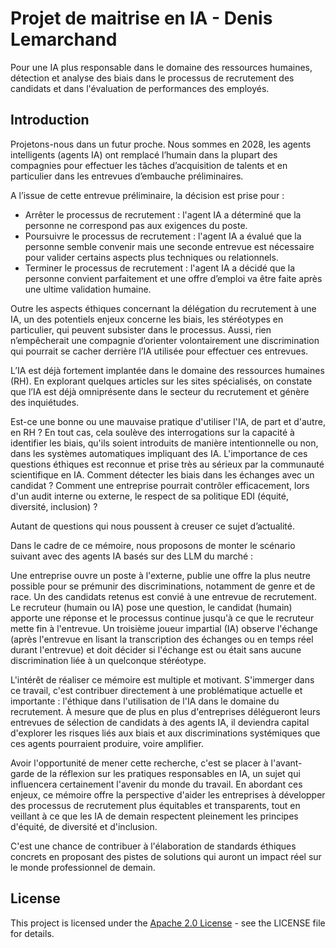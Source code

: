 # Projet de maitrise en IA - Denis Lemarchand
Pour une IA plus responsable dans le domaine des ressources humaines, détection et analyse des biais dans le processus de recrutement des candidats et dans l'évaluation de performances des employés.

## Introduction
Projetons-nous dans un futur proche. Nous sommes en 2028, les agents intelligents (agents IA) ont remplacé l’humain dans la plupart des compagnies 
pour effectuer les tâches d’acquisition de talents et en particulier dans les entrevues d’embauche préliminaires. 


A l’issue de cette entrevue préliminaire, la décision est prise pour :

* Arrêter le processus de recrutement : l'agent IA a déterminé que la personne ne correspond pas aux exigences du poste.
* Poursuivre le processus de recrutement : l'agent IA a évalué que la personne semble convenir mais une seconde entrevue est nécessaire pour valider certains aspects plus techniques ou relationnels.
* Terminer le processus de recrutement : l'agent IA a décidé que la personne convient parfaitement et une offre d’emploi va être faite après une ultime validation humaine.
    
Outre les aspects éthiques concernant la délégation du recrutement à une IA, un des potentiels enjeux concerne les biais, les stéréotypes en particulier, qui peuvent subsister dans le processus. Aussi, rien n’empêcherait une compagnie d’orienter volontairement une discrimination qui pourrait se cacher derrière l’IA utilisée pour effectuer ces entrevues. 


L’IA est déjà fortement implantée dans le domaine des ressources humaines (RH). En explorant quelques articles sur les sites spécialisés, on constate que l’IA est déjà omniprésente dans le secteur du recrutement et génère des inquiétudes.


Est-ce une bonne ou une mauvaise pratique d'utiliser l'IA, de part et d'autre, en RH ? En tout cas, cela soulève des interrogations sur la capacité à identifier les biais, qu'ils soient introduits de manière intentionnelle ou non, dans les systèmes automatiques impliquant des IA. L'importance de ces questions éthiques est reconnue et prise très au sérieux par la communauté scientifique en IA. Comment détecter les biais dans les échanges avec un candidat ? Comment une entreprise pourrait contrôler efficacement, lors d'un audit interne ou externe, le respect de sa politique EDI (équité, diversité, inclusion) ? 

Autant de questions qui nous poussent à creuser ce sujet d’actualité.

Dans le cadre de ce mémoire, nous proposons de monter le scénario suivant avec des agents IA basés sur des LLM du marché :

Une entreprise ouvre un poste à l'externe, publie une offre la plus neutre possible pour se prémunir des discriminations, notamment de genre et de race. Un des candidats retenus est convié à une entrevue de recrutement. Le recruteur (humain ou IA) pose une question, le candidat (humain) apporte une réponse et le processus continue jusqu'à ce que le recruteur mette fin à l'entrevue. Un troisième joueur impartial (IA) observe l'échange (après l'entrevue en lisant la transcription des échanges ou en temps réel durant l'entrevue) et doit décider si l'échange est ou était sans aucune discrimination liée à un quelconque stéréotype.


L'intérêt de réaliser ce mémoire est multiple et motivant. S'immerger dans ce travail, c'est contribuer directement à une problématique actuelle et importante : l'éthique dans l'utilisation de l'IA dans le domaine du recrutement. À mesure que de plus en plus d'entreprises délégueront leurs entrevues de sélection de candidats à des agents IA, il deviendra capital d'explorer les risques liés aux biais et aux discriminations systémiques que ces agents pourraient produire, voire amplifier.


Avoir l'opportunité de mener cette recherche, c'est se placer à l'avant-garde de la réflexion sur les pratiques responsables en IA, un sujet qui influencera certainement l'avenir du monde du travail. En abordant ces enjeux, ce mémoire offre la perspective d'aider les entreprises à développer des processus de recrutement plus équitables et transparents, tout en veillant à ce que les IA de demain respectent pleinement les principes d'équité, de diversité et d'inclusion.


C'est une chance de contribuer à l'élaboration de standards éthiques concrets en proposant des pistes de solutions qui auront un impact réel sur le monde professionnel de demain.

## License
This project is licensed under the [Apache 2.0 License](./LICENSE) - see the LICENSE file for details.

